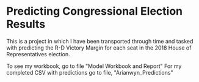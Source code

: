 # Predicting Congressional Election Results

This is a project in which I have been transported through time and tasked with predicting the R-D Victory Margin for each seat in the 2018 House of Representatives election. 

To see my workbook, go to file "Model Workbook and Report"
For my completed CSV with predictions go to file, "Arianwyn_Predictions"
